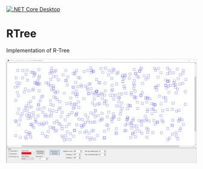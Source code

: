 [![.NET Core Desktop](https://github.com/zamgi/RTree/actions/workflows/dotnet-desktop.yml/badge.svg)](https://github.com/zamgi/RTree/actions/workflows/dotnet-desktop.yml)

# RTree
Implementation of R-Tree


![alt tag](https://github.com/zamgi/RTree/blob/master/r-tree-demo.gif)
